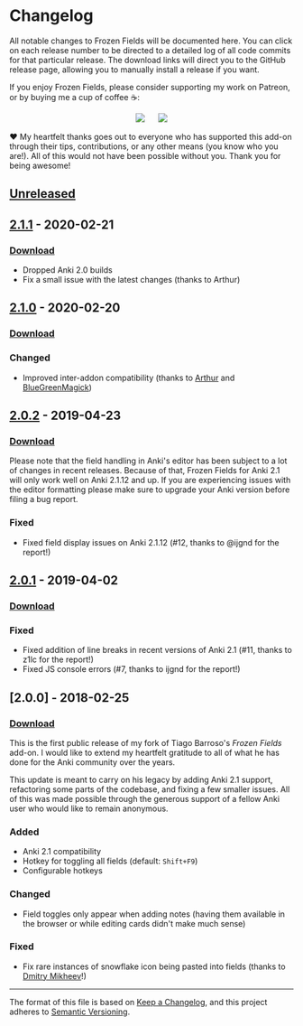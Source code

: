 # Changelog

All notable changes to Frozen Fields will be documented here. You can click on each release number to be directed to a detailed log of all code commits for that particular release. The download links will direct you to the GitHub release page, allowing you to manually install a release if you want.

If you enjoy Frozen Fields, please consider supporting my work on Patreon, or by buying me a cup of coffee :coffee::

<p align="center">
<a href="https://www.patreon.com/glutanimate" rel="nofollow" title="Support me on Patreon 😄"><img src="https://glutanimate.com/logos/patreon_button.svg"></a>      <a href="https://ko-fi.com/X8X0L4YV" rel="nofollow" title="Buy me a coffee 😊"><img src="https://glutanimate.com/logos/kofi_button.svg"></a>
</p>

:heart: My heartfelt thanks goes out to everyone who has supported this add-on through their tips, contributions, or any other means (you know who you are!). All of this would not have been possible without you. Thank you for being awesome!

## [Unreleased]

## [2.1.1] - 2020-02-21

### [Download](https://github.com/glutanimate/frozen-fields/releases/tag/v2.1.1)

- Dropped Anki 2.0 builds
- Fix a small issue with the latest changes (thanks to Arthur)

## [2.1.0] - 2020-02-20

### [Download](https://github.com/glutanimate/frozen-fields/releases/tag/v2.1.0)

### Changed

- Improved inter-addon compatibility (thanks to [Arthur](https://github.com/Arthur-Milchior/) and [BlueGreenMagick](https://github.com/BlueGreenMagick))

## [2.0.2] - 2019-04-23

### [Download](https://github.com/glutanimate/frozen-fields/releases/tag/v2.0.2)

Please note that the field handling in Anki's editor has been subject to a lot of changes in recent releases. Because of that, Frozen Fields for Anki 2.1 will only work well on Anki 2.1.12 and up. If you are experiencing issues with the editor formatting please make sure to upgrade your Anki version before filing a bug report.

### Fixed

- Fixed field display issues on Anki 2.1.12 (#12, thanks to @ijgnd for the report!)

## [2.0.1] - 2019-04-02

### [Download](https://github.com/glutanimate/frozen-fields/releases/tag/v2.0.1)

### Fixed

- Fixed addition of line breaks in recent versions of Anki 2.1 (#11, thanks to z1lc for the report!)
- Fixed JS console errors (#7, thanks to ijgnd for the report!)

## [2.0.0] - 2018-02-25

### [Download](https://github.com/glutanimate/frozen-fields/releases/tag/v2.0.0)

This is the first public release of my fork of Tiago Barroso's *Frozen Fields* add-on. I would like to extend my heartfelt gratitude to all of what he has done for the Anki community over the years.

This update is meant to carry on his legacy by adding Anki 2.1 support, refactoring some parts of the codebase, and fixing a few smaller issues. All of this was made possible through the generous support of a fellow Anki user who would like to remain anonymous.

### Added

- Anki 2.1 compatibility
- Hotkey for toggling all fields (default: `Shift+F9`)
- Configurable hotkeys

### Changed

- Field toggles only appear when adding notes (having them available in the browser or while editing cards didn't make much sense)

### Fixed

-  Fix rare instances of snowflake icon being pasted into fields (thanks to [Dmitry Mikheev](https://github.com/ankitest/)!)


[Unreleased]: https://github.com/glutanimate/frozen-fields/compare/v2.1.1...HEAD
[2.1.1]: https://github.com/glutanimate/frozen-fields/compare/v2.1.0...v2.1.1
[2.1.0]: https://github.com/glutanimate/frozen-fields/compare/v2.0.2...v2.1.0
[2.0.2]: https://github.com/glutanimate/frozen-fields/compare/v2.0.1...v2.0.2
[2.0.1]: https://github.com/glutanimate/frozen-fields/compare/v2.0.0...v2.0.1

-----

The format of this file is based on [Keep a Changelog](https://keepachangelog.com/en/1.0.0/),
and this project adheres to [Semantic Versioning](https://semver.org/spec/v2.0.0.html).